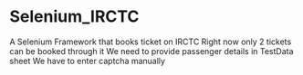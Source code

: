 # Selenium_IRCTC
A Selenium Framework that books ticket on IRCTC
Right now only 2 tickets can be booked through it
We need to provide passenger details in TestData sheet
We have to enter captcha manually
